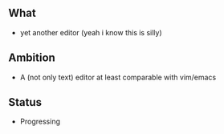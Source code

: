 ## What
- yet another editor (yeah i know this is silly)

## Ambition
- A (not only text) editor at least comparable with vim/emacs

## Status
- Progressing
